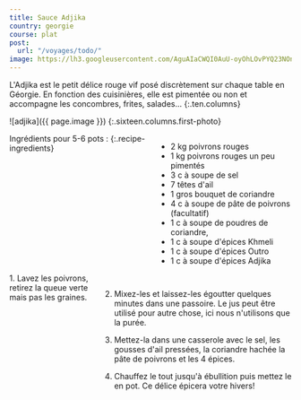 ```yaml
---
title: Sauce Adjika
country: georgie
course: plat
post:
  url: "/voyages/todo/"
image: https://lh3.googleusercontent.com/AguAIaCWQI0AuU-oyOhLOvPYQ23NOnM1gqVLteKhJoRu_JcWg9h3TuCHexZW7-HmAiK6QoQOXW4q1AE4Z0GsBq3Tp3IG3-QCTnatvk0JhAYTsIOBvQhc5SjOKD_qVE44_WJBrbqdroWR9GM1mjXrIlfvU5_Ih_9_VwkFydrJghD2HYQZegvAYcHuTyQbhjMLJIBkc2sgJmeNE5E8lf5UKZ_ugY6ctxXE_99STom6qtIwRKI8MOrrF8D_FgMUOSMt9nShaqzQMGX1AZe_R8FCg070RoWB4s7QI6YVaBnKsMokFceJlMTRfGeHuCj2yln1TbxDbmDQ1NGPT40_JgvCVgfMvxiccoSkKaIbTf-_LFV7Y0Fa2OUtk7QlZXSCyu2hj87Q7PTJIuQu8WIo6b2JK-LbVuXf27RCgfM4RM0Ie4PnIigzLhkXlp4zirx0-f94BYY2MLWsBGW5Ttq68AkVhCzNTRoG3W4XRa5-elFwxTALuMAcgaAtH-d81s0BUhKzO3z4uH7H-oOHKcOHppslPksFBKcdRnYU1qbboSdLbX6jG-MiPIQOlNkOl7AaNyw6zClvcNme20dkF49NJbBrJNNogMbYeoHithwx4XPn2dWd0BZpCtwAtJkMhkMrtr0IGBSiZePIe4UcQIUnH5sKkeI90HBkik4Zr6ZU5w_UmL48jMQNG2ntstB3ZWrA9cfo-VLGTQARXIYGm707vYV9WMeE14fHr82D0kt8gMRkObWGq0Zy=w900
---
```


L'Adjika est le petit délice rouge vif posé discrètement sur chaque table en Géorgie. En fonction des cuisinières, elle est pimentée ou non et accompagne les concombres, frites, salades...
{:.ten.columns}

<!--fin extrait-->

![adjika]({{ page.image }})
{:.sixteen.columns.first-photo}

<div class="four columns" markdown="1">
Ingrédients pour 5-6 pots :
{:.recipe-ingredients}

- 2 kg poivrons rouges
- 1 kg poivrons rouges un peu pimentés
- 3 c à soupe de sel
- 7 têtes d'ail
- 1 gros bouquet de coriandre
- 4 c à soupe de pâte de poivrons (facultatif)
- 1 c à soupe de poudres de coriandre,
- 1 c à soupe d'épices Khmeli
- 1 c à soupe d'épices Outro
- 1 c à soupe d'épices Adjika
</div>

<div class="ten columns" markdown="1">
1. Lavez les poivrons, retirez la queue verte mais pas les graines.

2. Mixez-les et laissez-les égoutter quelques minutes dans une passoire. Le jus peut être utilisé pour autre chose, ici nous n'utilisons que la purée.

3. Mettez-la dans une casserole avec le sel, les gousses d'ail pressées, la coriandre hachée la pâte de poivrons et les 4 épices.

4. Chauffez le tout jusqu'à ébullition puis mettez le en pot. Ce délice épicera votre hivers!
</div>
